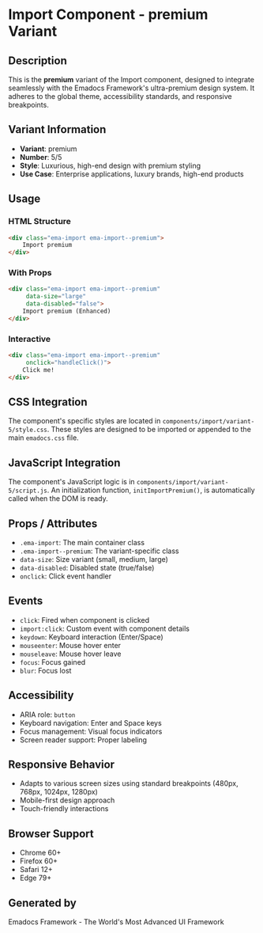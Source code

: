# Import Component - premium Variant

## Description
This is the **premium** variant of the Import component, designed to integrate seamlessly with the Emadocs Framework's ultra-premium design system. It adheres to the global theme, accessibility standards, and responsive breakpoints.

## Variant Information
- **Variant**: premium
- **Number**: 5/5
- **Style**: Luxurious, high-end design with premium styling
- **Use Case**: Enterprise applications, luxury brands, high-end products

## Usage

### HTML Structure
```html
<div class="ema-import ema-import--premium">
    Import premium
</div>
```

### With Props
```html
<div class="ema-import ema-import--premium" 
     data-size="large" 
     data-disabled="false">
    Import premium (Enhanced)
</div>
```

### Interactive
```html
<div class="ema-import ema-import--premium" 
     onclick="handleClick()">
    Click me!
</div>
```

## CSS Integration
The component's specific styles are located in `components/import/variant-5/style.css`. These styles are designed to be imported or appended to the main `emadocs.css` file.

## JavaScript Integration
The component's JavaScript logic is in `components/import/variant-5/script.js`. An initialization function, `initImportPremium()`, is automatically called when the DOM is ready.

## Props / Attributes
- `.ema-import`: The main container class
- `.ema-import--premium`: The variant-specific class
- `data-size`: Size variant (small, medium, large)
- `data-disabled`: Disabled state (true/false)
- `onclick`: Click event handler

## Events
- `click`: Fired when component is clicked
- `import:click`: Custom event with component details
- `keydown`: Keyboard interaction (Enter/Space)
- `mouseenter`: Mouse hover enter
- `mouseleave`: Mouse hover leave
- `focus`: Focus gained
- `blur`: Focus lost

## Accessibility
- ARIA role: `button`
- Keyboard navigation: Enter and Space keys
- Focus management: Visual focus indicators
- Screen reader support: Proper labeling

## Responsive Behavior
- Adapts to various screen sizes using standard breakpoints (480px, 768px, 1024px, 1280px)
- Mobile-first design approach
- Touch-friendly interactions

## Browser Support
- Chrome 60+
- Firefox 60+
- Safari 12+
- Edge 79+

## Generated by
Emadocs Framework - The World's Most Advanced UI Framework

